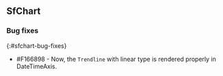 ## SfChart

### Bug fixes
{:#sfchart-bug-fixes}

* \#F166898 - Now, the `Trendline` with linear type is rendered properly in DateTimeAxis.
